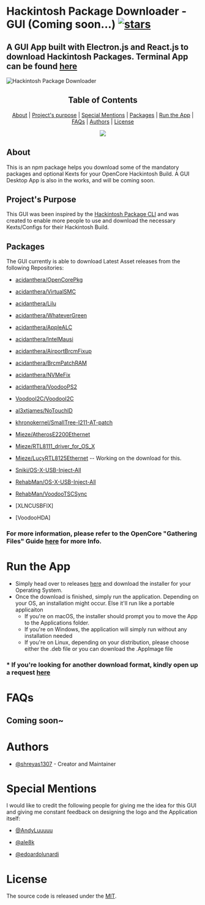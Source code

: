
#  Hackintosh Package Downloader - GUI (Coming soon...) [![stars](https://img.shields.io/github/downloads/shreyas1307/hackintosh-pkg-electron/total?style=for-the-badge)](https://github.com/shreyas1307/hackintosh-pkg-electron/releases)

##  A GUI App built with Electron.js and React.js to download Hackintosh Packages. Terminal App can be found [here](https://github.com/shreyas1307/hackintosh-pkg-cli)

![Hackintosh Package Downloader](https://github.com/shreyas1307/hackintosh-pkg-electron/blob/master/logo.png?raw=true)

<p align="center"><h2 align="center">Table of Contents</h2></p>
<p align="center">
	<a href="#about">About</a> |
	<a href="#projects-purpose">Project's purpose</a> |
	<a href="#special-mentions">Special Mentions</a> |
	<a href="#packages">Packages</a> |
	<a href="#run-the-app">Run the App</a> |
	<a href="#faqs">FAQs</a> |
	<a href="#authors">Authors</a> |
	<a href="#license">License</a>
</p>

<p align="center">
	<img src="https://github.com/shreyas1307/hackintosh-pkg-electron/blob/master/%5BGUI%5D%20Hackintosh%20Package%20Downloader%20x800.gif?raw=true" />
</p>


## About

This is an npm package helps you download some of the mandatory packages and optional Kexts for your OpenCore Hackintosh Build. A GUI Desktop App is also in the works, and will be coming soon.
  

## Project's Purpose

This GUI was been inspired by the [Hackintosh Package CLI](https://github.com/shreyas1307/hackintosh-pkg-cli) and was created to enable more people to use and download the necessary Kexts/Configs for their Hackintosh Build.  

## Packages

The GUI currently is able to download Latest Asset releases from the following Repositories:

- [acidanthera/OpenCorePkg](https://www.github.com/acidanthera/OpenCorePkg)

- [acidanthera/VirtualSMC](https://www.github.com/acidanthera/VirtualSMC)

- [acidanthera/Lilu](https://www.github.com/acidanthera/Lilu)

- [acidanthera/WhateverGreen](https://www.github.com/acidanthera/WhateverGreen)

- [acidanthera/AppleALC](https://www.github.com/acidanthera/AppleALC)

- [acidanthera/IntelMausi](https://www.github.com/acidanthera/IntelMausi)

- [acidanthera/AirportBrcmFixup](https://www.github.com/acidanthera/AirportBrcmFixup)

- [acidanthera/BrcmPatchRAM](https://www.github.com/acidanthera/BrcmPatchRAM)

- [acidanthera/NVMeFix](https://www.github.com/acidanthera/NVMeFix)

- [acidanthera/VoodooPS2](https://www.github.com/acidanthera/VoodooPS2)

- [VoodooI2C/VoodooI2C](https://www.github.com/VoodooI2C/VoodooI2C)

- [al3xtjames/NoTouchID](https://www.github.com/al3xtjames/NoTouchID)

- [khronokernel/SmallTree-I211-AT-patch](https://www.github.com/khronokernel/SmallTree-I211-AT-patch)

- [Mieze/AtherosE2200Ethernet](https://www.github.com/Mieze/AtherosE2200Ethernet)

- [Mieze/RTL8111_driver_for_OS_X](https://www.github.com/Mieze/RTL8111_driver_for_OS_X)

- [Mieze/LucyRTL8125Ethernet](https://www.github.com/Mieze/LucyRTL8125Ethernet) -- Working on the download for this.

- [Sniki/OS-X-USB-Inject-All](https://www.github.com/Sniki/OS-X-USB-Inject-All)

- [RehabMan/OS-X-USB-Inject-All](https://www.github.com/RehabMan/OS-X-USB-Inject-All)

- [RehabMan/VoodooTSCSync](https://www.github.com/RehabMan/VoodooTSCSync)

- [XLNCUSBFIX]

- [VoodooHDA]

### For more information, please refer to the OpenCore "Gathering Files" Guide [here](https://dortania.github.io/OpenCore-Desktop-Guide/ktext.html) for more Info.
   

# Run the App
  * Simply head over to releases [here]([https://github.com/shreyas1307/hackintosh-pkg-electron/releases](https://github.com/shreyas1307/hackintosh-pkg-electron/releases)) and download the installer for your Operating System.
  * Once the download is finished, simply run the application. Depending on your OS, an installation might occur. Else it'll run like a portable applicaiton
	  * If you're on macOS, the installer should prompt you to move the App to the Applications folder.
	  * If you're on Windows, the application will simply run without any installation needed
	  * If you're on Linux, depending on your distribution, please choose either the .deb file or you can download the .AppImage file


### * If you're looking for another download format, kindly open up a request [here](https://github.com/shreyas1307/hackintosh-pkg-electron/issues)

# FAQs
## Coming soon~

# Authors

- [@shreyas1307](https://github.com/shreyas1307) - Creator and Maintainer

# Special Mentions 

I would like to credit the following people for giving me the idea for this GUI and giving me constant feedback on designing the logo and the Application itself:

- [@AndyLuuuuu](https://github.com/AndyLuuuuu)

- [@ale8k](https://github.com/ale8k)

- [@edoardolunardi](https://github.com/edoardolunardi)
 

# License

The source code is released under the [MIT](https://github.com/shreyas1307/hackintosh-pkg-electron/blob/master/LICENSE).
